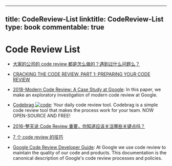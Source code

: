 
---
title: CodeReview-List
linktitle: CodeReview-List
type: book
commentable: true
---

# Code Review List

- [大家的公司的 code review 都是怎么做的？遇到过什么问题么？](https://www.zhihu.com/question/41089988/answer/135943884)

- [CRACKING THE CODE REVIEW, PART 1: PREPARING YOUR CODE REVIEW](https://www.lucidchart.com/techblog/2017/02/08/cracking-the-code-review-part-1-preparing-your-code-review/)

- [2018-Modern Code Review: A Case Study at Google](https://sback.it/publications/icse2018seip.pdf): In this paper, we make an exploratory investigation of modern code review at Google.

- [Codebrag ![code](https://martrix-usa.oss-accelerate.aliyuncs.com/logo/code.svg)](https://github.com/softwaremill/codebrag): Your daily code review tool. Codebrag is a simple code review tool that makes the process work for your team. NOW OPEN-SOURCE AND FREE!

- [2016-整天说 Code Review 重要，你知道应该关注哪些关键点吗？](https://parg.co/Mgr)

- [7 个 code review 的技巧](https://zhuanlan.zhihu.com/p/24562689)

- [Google Code Review Developer Guide](https://github.com/google/eng-practices/blob/master/review/index.md): At Google we use code review to maintain the quality of our code and products. This documentation is the canonical description of Google's code review processes and policies.

    